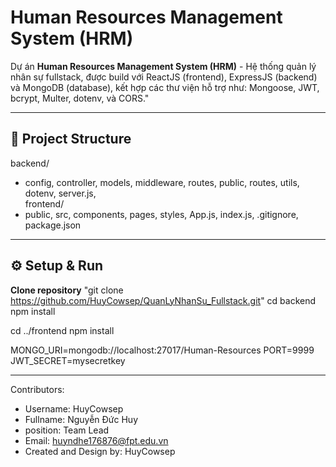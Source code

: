 # Human Resources Management System (HRM)

Dự án **Human Resources Management System (HRM)** - Hệ thống quản lý nhân sự fullstack, được build với 
ReactJS (frontend), ExpressJS (backend) và MongoDB (database), kết hợp các thư viện hỗ trợ như: Mongoose, JWT, bcrypt, Multer, dotenv, và CORS."

---------------------------------------------------------------------------------------------------

## 📂 Project Structure

backend/
  - config, controller, models, middleware, routes, public, routes, utils, dotenv, server.js,  
frontend/
  - public, src, components, pages, styles, App.js, index.js, .gitignore, package.json

---------------------------------------------------------------------------------------------------

## ⚙️ Setup & Run

**Clone repository**
"git clone https://github.com/HuyCowsep/QuanLyNhanSu_Fullstack.git"
cd backend
npm install

cd ../frontend
npm install

MONGO_URI=mongodb://localhost:27017/Human-Resources
PORT=9999
JWT_SECRET=mysecretkey

---------------------------------------------------------------------------------------------------

Contributors: 
  - Username: HuyCowsep
  - Fullname: Nguyễn Đức Huy
  - position: Team Lead
  - Email: huyndhe176876@fpt.edu.vn
  - Created and Design by: HuyCowsep

